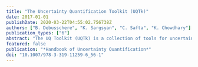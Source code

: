 ```yaml
---
title: "The Uncertainty Quantification Toolkit (UQTk)"
date: 2017-01-01
publishDate: 2020-03-22T04:55:02.756738Z
authors: ["B. Debusschere", "K. Sargsyan", "C. Safta", "K. Chowdhary"]
publication_types: ["6"]
abstract: "The UQ Toolkit (UQTk) is a collection of tools for uncertainty quantification, ranging from intrusive and nonintrusive forward propagation of uncertainty to inverse problems and sensitivity analysis. This chapter first outlines the UQTk design philosophy, followed by an overview of the available methods and the way they are implemented in UQTk. The second part of this chapter is a detailed example that illustrates a UQ workflow from surrogate construction, and calibration, to forward propagation and attribution."
featured: false
publication: "*Handbook of Uncertainty Quantification*"
doi: "10.1007/978-3-319-11259-6_56-1"
---
```


